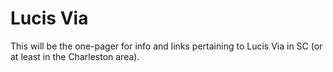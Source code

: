 # Lucis Via

This will be the one-pager for info and links pertaining to Lucis Via in SC (or at least in the Charleston area).

